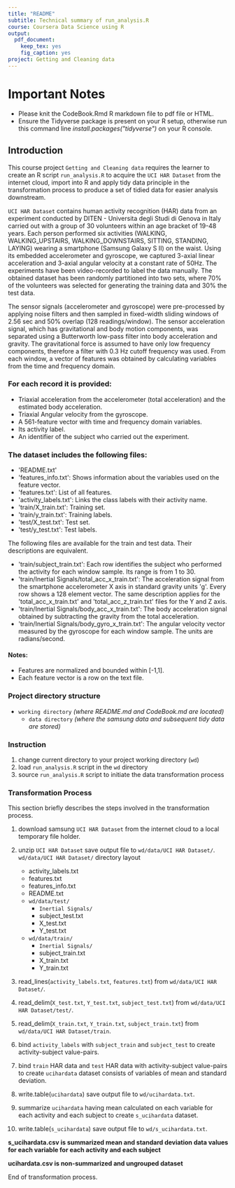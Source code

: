 ```yaml
---
title: "README"
subtitle: Technical summary of run_analysis.R
course: Coursera Data Science using R
output: 
  pdf_document: 
    keep_tex: yes
    fig_caption: yes
project: Getting and Cleaning data
---
```


# Important Notes

* Please knit the CodeBook.Rmd R markdown file to pdf file or HTML.
* Ensure the Tidyverse package is present on your R setup, otherwise run this command line *install.packages("tidyverse")* on your R console.




## Introduction

This course project `Getting and Cleaning data` requires the learner to create an R script `run_analysis.R` to acquire the `UCI HAR Dataset` from the internet cloud, import into R and apply tidy data principle in the transformation process to produce a set of tidied data for easier analysis downstream.

`UCI HAR Dataset` contains human activity recognition (HAR) data from an experiment conducted by DITEN - Universita degli Studi di Genova in Italy carried out with a group of 30 volunteers within an age bracket of 19-48 years. Each person performed six activities (WALKING, WALKING_UPSTAIRS, WALKING_DOWNSTAIRS, SITTING, STANDING, LAYING) wearing a smartphone (Samsung Galaxy S II) on the waist. Using its embedded accelerometer and gyroscope, we captured 3-axial linear acceleration and 3-axial angular velocity at a constant rate of 50Hz. The experiments have been video-recorded to label the data manually. The obtained dataset has been randomly partitioned into two sets, where 70% of the volunteers was selected for generating the training data and 30% the test data. 

The sensor signals (accelerometer and gyroscope) were pre-processed by applying noise filters and then sampled in fixed-width sliding windows of 2.56 sec and 50% overlap (128 readings/window). The sensor acceleration signal, which has gravitational and body motion components, was separated using a Butterworth low-pass filter into body acceleration and gravity. The gravitational force is assumed to have only low frequency components, therefore a filter with 0.3 Hz cutoff frequency was used. From each window, a vector of features was obtained by calculating variables from the time and frequency domain.


### For each record it is provided: 

- Triaxial acceleration from the accelerometer (total acceleration) and the estimated body acceleration.
- Triaxial Angular velocity from the gyroscope. 
- A 561-feature vector with time and frequency domain variables. 
- Its activity label. 
- An identifier of the subject who carried out the experiment.


### The dataset includes the following files: 

- 'README.txt'
- 'features_info.txt': Shows information about the variables used on the feature vector.
- 'features.txt': List of all features.
- 'activity_labels.txt': Links the class labels with their activity name.
- 'train/X_train.txt': Training set.
- 'train/y_train.txt': Training labels.
- 'test/X_test.txt': Test set.
- 'test/y_test.txt': Test labels.

The following files are available for the train and test data. Their descriptions are equivalent. 
- 'train/subject_train.txt': Each row identifies the subject who performed the activity for each window sample. Its range is from 1 to 30. 
- 'train/Inertial Signals/total_acc_x_train.txt': The acceleration signal from the smartphone accelerometer X axis in standard gravity units 'g'. Every row shows a 128 element vector. The same description applies for the 'total_acc_x_train.txt' and 'total_acc_z_train.txt' files for the Y and Z axis. 
- 'train/Inertial Signals/body_acc_x_train.txt': The body acceleration signal obtained by subtracting the gravity from the total acceleration. 
- 'train/Inertial Signals/body_gyro_x_train.txt': The angular velocity vector measured by the gyroscope for each window sample. The units are radians/second. 


#### Notes: 
- Features are normalized and bounded within [-1,1].
- Each feature vector is a row on the text file.


### Project directory structure
- `working directory`  *(where README.md and CodeBook.md are located)*
  - `data directory`  *(where the samsung data and subsequent tidy data are stored)*


### Instruction
1. change current directory to your project working directory (`wd`)
2. load `run_analysis.R` script in the `wd` directory 
3. source `run_analysis.R` script to initiate the data transformation process 


### Transformation Process 

This section briefly describes the steps involved in the transformation process.

1. download samsung `UCI HAR Dataset` from the internet cloud to a local temporary file holder. 

2. unzip `UCI HAR Dataset` save output file to `wd/data/UCI HAR Dataset/`.
   `wd/data/UCI HAR Dataset/` directory layout 
   + activity_labels.txt 
   + features.txt 
   + features_info.txt 
   + README.txt 
   + `wd/data/test/` 
     + `Inertial Signals/` 
     + subject_test.txt 
     + X_test.txt 
     + Y_test.txt 
   + `wd/data/train/` 
     + `Inertial Signals/` 
     + subject_train.txt 
     + X_train.txt 
     + Y_train.txt 

3. read_lines(`activity_labels.txt`, `features.txt`) from `wd/data/UCI HAR Dataset/`. 

4. read_delim(`X_test.txt`, `Y_test.txt`, `subject_test.txt`) from `wd/data/UCI HAR Dataset/test/`. 

5. read_delim(`X_train.txt`, `Y_train.txt`, `subject_train.txt`) from `wd/data/UCI HAR Dataset/train`. 

6. bind `activity_labels` with `subject_train` and `subject_test` to create activity-subject value-pairs. 

7. bind `train` HAR data and `test` HAR data with activity-subject value-pairs to create `ucihardata` dataset consists of variables of mean and standard deviation. 

8. write.table(`ucihardata`) save output file to `wd/ucihardata.txt`. 

9. summarize `ucihardata` having mean calculated on each variable for each activity and each subject to create `s_ucihardata` dataset. 

10. write.table(`s_ucihardata`) save output file to `wd/s_ucihardata.txt`. 


**s_ucihardata.csv is summarized mean and standard deviation data values for each variable for each activity and each subject**

**ucihardata.csv is non-summarized and ungrouped dataset**

End of transformation process.

